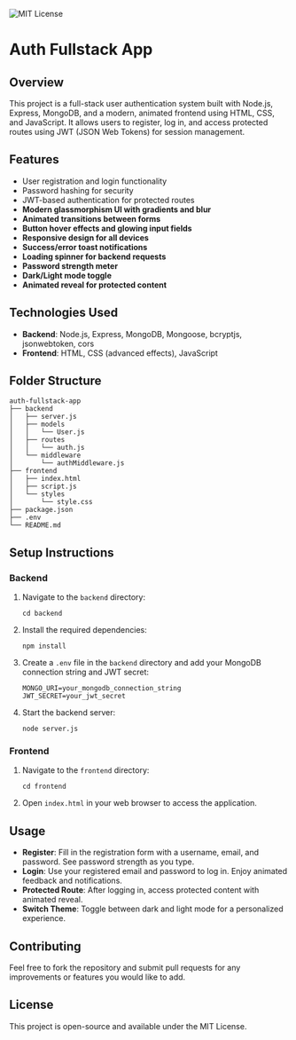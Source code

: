 ![MIT License](https://img.shields.io/badge/License-MIT-green.svg)
# Auth Fullstack App


## Overview
This project is a full-stack user authentication system built with Node.js, Express, MongoDB, and a modern, animated frontend using HTML, CSS, and JavaScript. It allows users to register, log in, and access protected routes using JWT (JSON Web Tokens) for session management.

## Features
- User registration and login functionality
- Password hashing for security
- JWT-based authentication for protected routes
- **Modern glassmorphism UI with gradients and blur**
- **Animated transitions between forms**
- **Button hover effects and glowing input fields**
- **Responsive design for all devices**
- **Success/error toast notifications**
- **Loading spinner for backend requests**
- **Password strength meter**
- **Dark/Light mode toggle**
- **Animated reveal for protected content**

## Technologies Used
- **Backend**: Node.js, Express, MongoDB, Mongoose, bcryptjs, jsonwebtoken, cors
- **Frontend**: HTML, CSS (advanced effects), JavaScript

## Folder Structure
```
auth-fullstack-app
├── backend
│   ├── server.js
│   ├── models
│   │   └── User.js
│   ├── routes
│   │   └── auth.js
│   └── middleware
│       └── authMiddleware.js
├── frontend
│   ├── index.html
│   ├── script.js
│   └── styles
│       └── style.css
├── package.json
├── .env
└── README.md
```

## Setup Instructions

### Backend
1. Navigate to the `backend` directory:
   ```
   cd backend
   ```
2. Install the required dependencies:
   ```
   npm install
   ```
3. Create a `.env` file in the `backend` directory and add your MongoDB connection string and JWT secret:
   ```
   MONGO_URI=your_mongodb_connection_string
   JWT_SECRET=your_jwt_secret
   ```
4. Start the backend server:
   ```
   node server.js
   ```

### Frontend
1. Navigate to the `frontend` directory:
   ```
   cd frontend
   ```
2. Open `index.html` in your web browser to access the application.

## Usage
- **Register**: Fill in the registration form with a username, email, and password. See password strength as you type.
- **Login**: Use your registered email and password to log in. Enjoy animated feedback and notifications.
- **Protected Route**: After logging in, access protected content with animated reveal.
- **Switch Theme**: Toggle between dark and light mode for a personalized experience.

## Contributing
Feel free to fork the repository and submit pull requests for any improvements or features you would like to add.

## License
This project is open-source and available under the MIT License.
